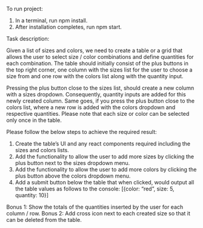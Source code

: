 To run project: 
1. In a terminal, run npm install.
2. After installation completes, run npm start.

Task description:

Given a list of sizes and colors, we need to create a table or a grid that allows the user to select size / color combinations and define quantities for each combination. The table should initially consist of the plus buttons in the top right corner, one column with the sizes list for the user to choose a size from and one row with the colors list along with the quantity input.

Pressing the plus button close to the sizes list, should create a new column with a sizes dropdown. Consequently, quantity inputs are added for this newly created column. Same goes, if you press the plus button close to the colors list, where a new row is added with the colors dropdown and respective quantities. Please note that each size or color can be selected only once in the table.

Please follow the below steps to achieve the required result:
1.  Create the table’s UI and any react components required including the sizes and colors lists.
2.  Add the functionality to allow the user to add more sizes by clicking the plus button next to the sizes dropdown menu.
3.  Add the functionality to allow the user to add more colors by clicking the plus button above the colors dropdown menu.
4.  Add a submit button below the table that when clicked, would output all the table values as follows to the console:
[{color: “red”, size: 5, quantity: 10}]

Bonus 1: Show the totals of the quantities inserted by the user for each column / row. 
Bonus 2: Add cross icon next to each created size so that it can be deleted from the table.